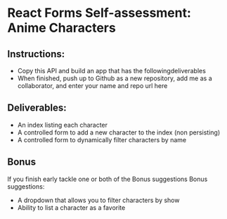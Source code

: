 # React Forms Self-assessment: Anime Characters


## Instructions:

- Copy this API and build an app that has the followingdeliverables
- When finished, push up to Github as a new repository, add me as a collaborator, and enter your name and repo url here

## Deliverables:

- An index listing each character
- A controlled form to add a new character to the index (non persisting)
- A controlled form to dynamically filter characters by name

## Bonus

If you finish early tackle one or both of the Bonus suggestions
Bonus suggestions:
- A dropdown that allows you to filter characters by show
- Ability to list a character as a favorite


